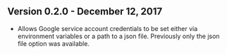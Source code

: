 ## Version 0.2.0 - December 12, 2017

* Allows Google service account credentials to be set either via environment variables or a path to
  a json file. Previously only the json file option was available.

